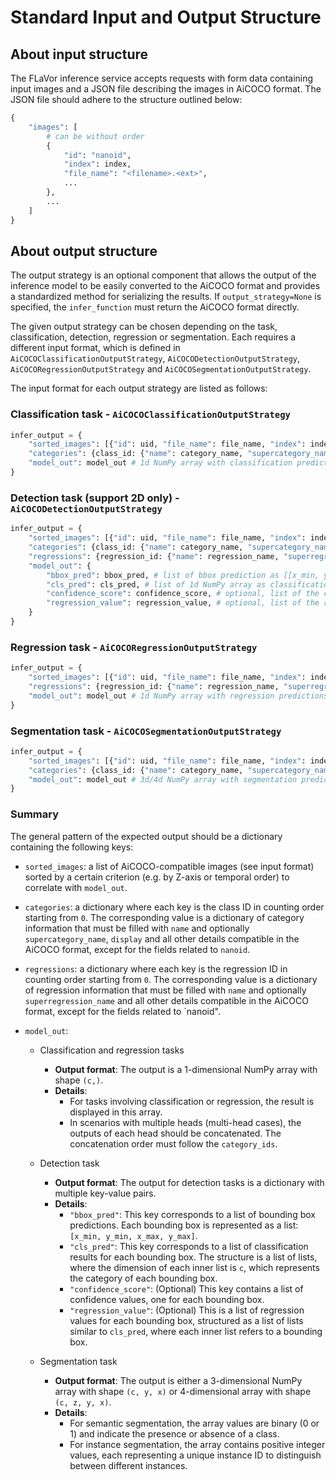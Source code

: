 # Standard Input and Output Structure

## About input structure

The FLaVor inference service accepts requests with form data containing input images and a JSON file describing the images in AiCOCO format. The JSON file should adhere to the structure outlined below:

```python
{
    "images": [
        # can be without order
        {
            "id": "nanoid",
            "index": index,
            "file_name": "<filename>.<ext>",
            ...
        },
        ...
    ]
}
```

## About output structure

The output strategy is an optional component that allows the output of the inference model to be easily converted to the AiCOCO format and provides a standardized method for serializing the results. If `output_strategy=None` is specified, the `infer_function` must return the AiCOCO format directly.

The given output strategy can be chosen depending on the task, classification, detection, regression or segmentation. Each requires a different input format, which is defined in `AiCOCOClassificationOutputStrategy`, `AiCOCODetectionOutputStrategy`, `AiCOCORegressionOutputStrategy` and `AiCOCOSegmentationOutputStrategy`.

The input format for each output strategy are listed as follows:

### Classification task -  `AiCOCOClassificationOutputStrategy`

```python
infer_output = {
    "sorted_images": [{"id": uid, "file_name": file_name, "index": index, ...}, ...],
    "categories": {class_id: {"name": category_name, "supercategory_name": supercategory_name, display: True, ...}, ...},
    "model_out": model_out # 1d NumPy array with classification predictions
}
```

### Detection task (support 2D only) - `AiCOCODetectionOutputStrategy`

```python
infer_output = {
    "sorted_images": [{"id": uid, "file_name": file_name, "index": index, ...}, ...],
    "categories": {class_id: {"name": category_name, "supercategory_name": supercategory_name, display: True, ...}, ...},
    "regressions": {regression_id: {"name": regression_name, "superregression_name": superregression_name, ...}, ...},
    "model_out": {
        "bbox_pred": bbox_pred, # list of bbox prediction as [[x_min, y_min, x_max, y_max], ...]
        "cls_pred": cls_pred, # list of 1d NumPy array as classification result of each bbox
        "confidence_score": confidence_score, # optional, list of the confidence values of the individual bbox
        "regression_value": regression_value, # optional, list of the regression value of each bbox if there is a regression prediction
    }
}
```

### Regression task - `AiCOCORegressionOutputStrategy`

```python
infer_output = {
    "sorted_images": [{"id": uid, "file_name": file_name, "index": index, ...}, ...],
    "regressions": {regression_id: {"name": regression_name, "superregression_name": superregression_name, ...}, ...},
    "model_out": model_out # 1d NumPy array with regression predictions
}
```

### Segmentation task - `AiCOCOSegmentationOutputStrategy`

```python
infer_output = {
    "sorted_images": [{"id": uid, "file_name": file_name, "index": index, ...}, ...],
    "categories": {class_id: {"name": category_name, "supercategory_name": supercategory_name, display: True, ...}, ...},
    "model_out": model_out # 3d/4d NumPy array with segmentation predictions
}
```

### Summary

The general pattern of the expected output should be a dictionary containing the following keys:

* `sorted_images`: a list of AiCOCO-compatible images (see input format) sorted by a certain criterion (e.g. by Z-axis or temporal order) to correlate with `model_out`.

* `categories`: a dictionary where each key is the class ID in counting order starting from `0`. The corresponding value is a dictionary of category information that must be filled with `name` and optionally `supercategory_name`, `display` and all other details compatible in the AiCOCO format, except for the fields related to `nanoid`.

* `regressions`: a dictionary where each key is the regression ID in counting order starting from `0`. The corresponding value is a dictionary of regression information that must be filled with `name` and optionally `superregression_name` and all other details compatible in the AiCOCO format, except for the fields related to `nanoid".

* `model_out`:
  * Classification and regression tasks
    * **Output format**: The output is a 1-dimensional NumPy array with shape `(c,)`.
    * **Details**:
      * For tasks involving classification or regression, the result is displayed in this array.
      * In scenarios with multiple heads (multi-head cases), the outputs of each head should be concatenated. The concatenation order must follow the `category_ids`.

  * Detection task
    * **Output format**: The output for detection tasks is a dictionary with multiple key-value pairs.
    * **Details**:
      * `"bbox_pred"`: This key corresponds to a list of bounding box predictions. Each bounding box is represented as a list: `[x_min, y_min, x_max, y_max]`.
      * `"cls_pred"`: This key corresponds to a list of classification results for each bounding box. The structure is a list of lists, where the dimension of each inner list is `c`, which represents the category of each bounding box.
      * `"confidence_score"`: (Optional) This key contains a list of confidence values, one for each bounding box.
      * `"regression_value"`: (Optional) This is a list of regression values for each bounding box, structured as a list of lists similar to `cls_pred`, where each inner list refers to a bounding box.

  * Segmentation task
    * **Output format**: The output is either a 3-dimensional NumPy array with shape `(c, y, x)` or 4-dimensional array with shape `(c, z, y, x)`.
    * **Details**:
      * For semantic segmentation, the array values are binary (0 or 1) and indicate the presence or absence of a class.
      * For instance segmentation, the array contains positive integer values, each representing a unique instance ID to distinguish between different instances.
